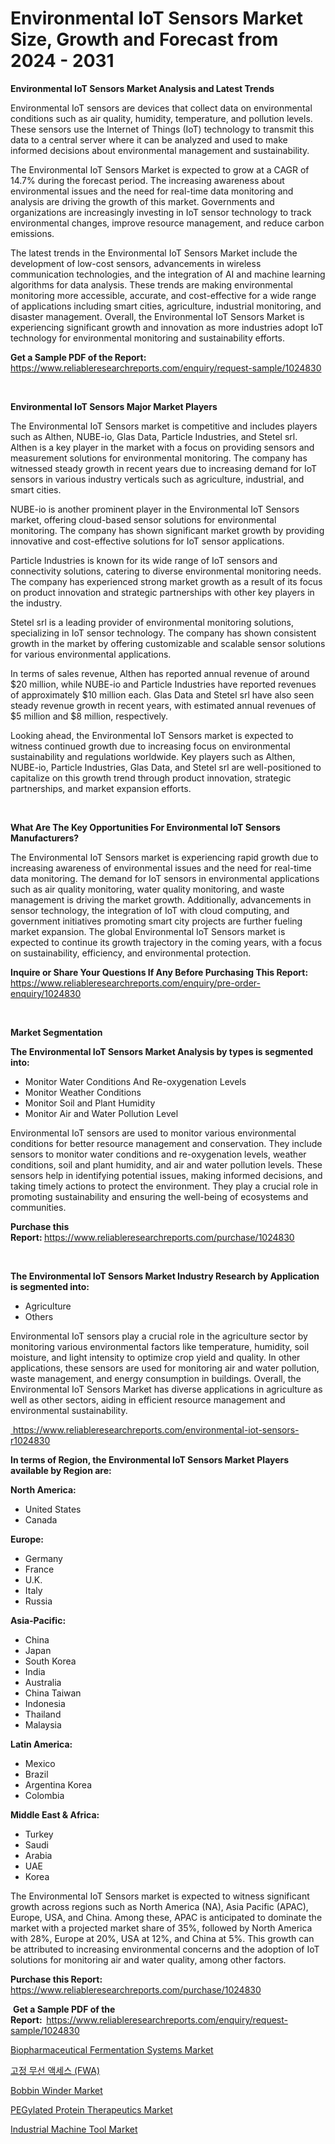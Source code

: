 <p><h1>Environmental IoT Sensors Market Size, Growth and Forecast from 2024 - 2031</h1></p><p><strong>Environmental IoT Sensors Market Analysis and Latest Trends</strong></p>
<p><p>Environmental IoT sensors are devices that collect data on environmental conditions such as air quality, humidity, temperature, and pollution levels. These sensors use the Internet of Things (IoT) technology to transmit this data to a central server where it can be analyzed and used to make informed decisions about environmental management and sustainability.</p><p>The Environmental IoT Sensors Market is expected to grow at a CAGR of 14.7% during the forecast period. The increasing awareness about environmental issues and the need for real-time data monitoring and analysis are driving the growth of this market. Governments and organizations are increasingly investing in IoT sensor technology to track environmental changes, improve resource management, and reduce carbon emissions.</p><p>The latest trends in the Environmental IoT Sensors Market include the development of low-cost sensors, advancements in wireless communication technologies, and the integration of AI and machine learning algorithms for data analysis. These trends are making environmental monitoring more accessible, accurate, and cost-effective for a wide range of applications including smart cities, agriculture, industrial monitoring, and disaster management. Overall, the Environmental IoT Sensors Market is experiencing significant growth and innovation as more industries adopt IoT technology for environmental monitoring and sustainability efforts.</p></p>
<p><strong>Get a Sample PDF of the Report:&nbsp;</strong> <a href="https://www.reliableresearchreports.com/enquiry/request-sample/1024830">https://www.reliableresearchreports.com/enquiry/request-sample/1024830</a></p>
<p>&nbsp;</p>
<p><strong>Environmental IoT Sensors Major Market Players</strong></p>
<p><p>The Environmental IoT Sensors market is competitive and includes players such as Althen, NUBE-io, Glas Data, Particle Industries, and Stetel srl. Althen is a key player in the market with a focus on providing sensors and measurement solutions for environmental monitoring. The company has witnessed steady growth in recent years due to increasing demand for IoT sensors in various industry verticals such as agriculture, industrial, and smart cities.</p><p>NUBE-io is another prominent player in the Environmental IoT Sensors market, offering cloud-based sensor solutions for environmental monitoring. The company has shown significant market growth by providing innovative and cost-effective solutions for IoT sensor applications.</p><p>Particle Industries is known for its wide range of IoT sensors and connectivity solutions, catering to diverse environmental monitoring needs. The company has experienced strong market growth as a result of its focus on product innovation and strategic partnerships with other key players in the industry.</p><p>Stetel srl is a leading provider of environmental monitoring solutions, specializing in IoT sensor technology. The company has shown consistent growth in the market by offering customizable and scalable sensor solutions for various environmental applications.</p><p>In terms of sales revenue, Althen has reported annual revenue of around $20 million, while NUBE-io and Particle Industries have reported revenues of approximately $10 million each. Glas Data and Stetel srl have also seen steady revenue growth in recent years, with estimated annual revenues of $5 million and $8 million, respectively.</p><p>Looking ahead, the Environmental IoT Sensors market is expected to witness continued growth due to increasing focus on environmental sustainability and regulations worldwide. Key players such as Althen, NUBE-io, Particle Industries, Glas Data, and Stetel srl are well-positioned to capitalize on this growth trend through product innovation, strategic partnerships, and market expansion efforts.</p></p>
<p>&nbsp;</p>
<p><strong>What Are The Key Opportunities For Environmental IoT Sensors Manufacturers?</strong></p>
<p><p>The Environmental IoT Sensors market is experiencing rapid growth due to increasing awareness of environmental issues and the need for real-time data monitoring. The demand for IoT sensors in environmental applications such as air quality monitoring, water quality monitoring, and waste management is driving the market growth. Additionally, advancements in sensor technology, the integration of IoT with cloud computing, and government initiatives promoting smart city projects are further fueling market expansion. The global Environmental IoT Sensors market is expected to continue its growth trajectory in the coming years, with a focus on sustainability, efficiency, and environmental protection.</p></p>
<p><strong>Inquire or Share Your Questions If Any Before Purchasing This Report:</strong> <a href="https://www.reliableresearchreports.com/enquiry/pre-order-enquiry/1024830">https://www.reliableresearchreports.com/enquiry/pre-order-enquiry/1024830</a></p>
<p>&nbsp;</p>
<p><strong>Market Segmentation</strong></p>
<p><strong>The Environmental IoT Sensors Market Analysis by types is segmented into:</strong></p>
<p><ul><li>Monitor Water Conditions And Re-oxygenation Levels</li><li>Monitor Weather Conditions</li><li>Monitor Soil and Plant Humidity</li><li>Monitor Air and Water Pollution Level</li></ul></p>
<p><p>Environmental IoT sensors are used to monitor various environmental conditions for better resource management and conservation. They include sensors to monitor water conditions and re-oxygenation levels, weather conditions, soil and plant humidity, and air and water pollution levels. These sensors help in identifying potential issues, making informed decisions, and taking timely actions to protect the environment. They play a crucial role in promoting sustainability and ensuring the well-being of ecosystems and communities.</p></p>
<p><strong>Purchase this Report:&nbsp;</strong><a href="https://www.reliableresearchreports.com/purchase/1024830">https://www.reliableresearchreports.com/purchase/1024830</a></p>
<p>&nbsp;</p>
<p><strong>The Environmental IoT Sensors Market Industry Research by Application is segmented into:</strong></p>
<p><ul><li>Agriculture</li><li>Others</li></ul></p>
<p><p>Environmental IoT sensors play a crucial role in the agriculture sector by monitoring various environmental factors like temperature, humidity, soil moisture, and light intensity to optimize crop yield and quality. In other applications, these sensors are used for monitoring air and water pollution, waste management, and energy consumption in buildings. Overall, the Environmental IoT Sensors Market has diverse applications in agriculture as well as other sectors, aiding in efficient resource management and environmental sustainability.</p></p>
<p><a href="https://www.reliableresearchreports.com/environmental-iot-sensors-r1024830">&nbsp;https://www.reliableresearchreports.com/environmental-iot-sensors-r1024830</a></p>
<p><strong>In terms of Region, the Environmental IoT Sensors Market Players available by Region are:</strong></p>
<p>
    <p> <strong> North America: </strong>
        <ul>
            <li>United States</li>
            <li>Canada</li>
        </ul>
        </p> 
    <p> <strong> Europe: </strong>
        <ul>
            <li>Germany</li>
            <li>France</li>
            <li>U.K.</li>
            <li>Italy</li>
            <li>Russia</li>
        </ul>
        </p> 
    <p> <strong> Asia-Pacific: </strong>
        <ul>
            <li>China</li>
            <li>Japan</li>
            <li>South Korea</li>
            <li>India</li>
            <li>Australia</li>
            <li>China Taiwan</li>
            <li>Indonesia</li>
            <li>Thailand</li>
            <li>Malaysia</li>
        </ul>
        </p> 
    <p> <strong> Latin America: </strong>
        <ul>
            <li>Mexico</li>
            <li>Brazil</li>
            <li>Argentina Korea</li>
            <li>Colombia</li>
        </ul>
        </p> 
    <p> <strong> Middle East & Africa: </strong>
        <ul>
            <li>Turkey</li>
            <li>Saudi</li>
            <li>Arabia</li>
            <li>UAE</li>
            <li>Korea</li>
        </ul>
    </p>
    </p>
<p><p>The Environmental IoT Sensors market is expected to witness significant growth across regions such as North America (NA), Asia Pacific (APAC), Europe, USA, and China. Among these, APAC is anticipated to dominate the market with a projected market share of 35%, followed by North America with 28%, Europe at 20%, USA at 12%, and China at 5%. This growth can be attributed to increasing environmental concerns and the adoption of IoT solutions for monitoring air and water quality, among other factors.</p></p>
<p><strong>Purchase this Report: </strong><a href="https://www.reliableresearchreports.com/purchase/1024830">https://www.reliableresearchreports.com/purchase/1024830</a></p>
<p>&nbsp;<strong>Get a Sample PDF of the Report:&nbsp;&nbsp;</strong><a href="https://www.reliableresearchreports.com/enquiry/request-sample/1024830">https://www.reliableresearchreports.com/enquiry/request-sample/1024830</a></p>
<p><strong></strong></p>
<p><p><a href="https://github.com/BobbyMartinebXfnV/Market-Research-Report-List-1/blob/main/biopharmaceutical-fermentation-systems-market.md">Biopharmaceutical Fermentation Systems Market</a></p><p><a href="https://github.com/amuji413411/Market-Research-Report-List-2/blob/main/142982682632.md">고정 무선 액세스 (FWA)</a></p><p><a href="https://medium.com/@rasauncoleman1/bobbin-winder-market-outlook-and-forecast-from-2024-to-2031-66a19fab4b08">Bobbin Winder Market</a></p><p><a href="https://github.com/rakibtthstu9900/Market-Research-Report-List-2/blob/main/pegylated-protein-therapeutics-market.md">PEGylated Protein Therapeutics Market</a></p><p><a href="https://medium.com/@caseyee25/future-trends-in-global-industrial-machine-tool-market-market-insights-and-analysis-from-2024-to-22532dcefd29">Industrial Machine Tool Market</a></p></p>